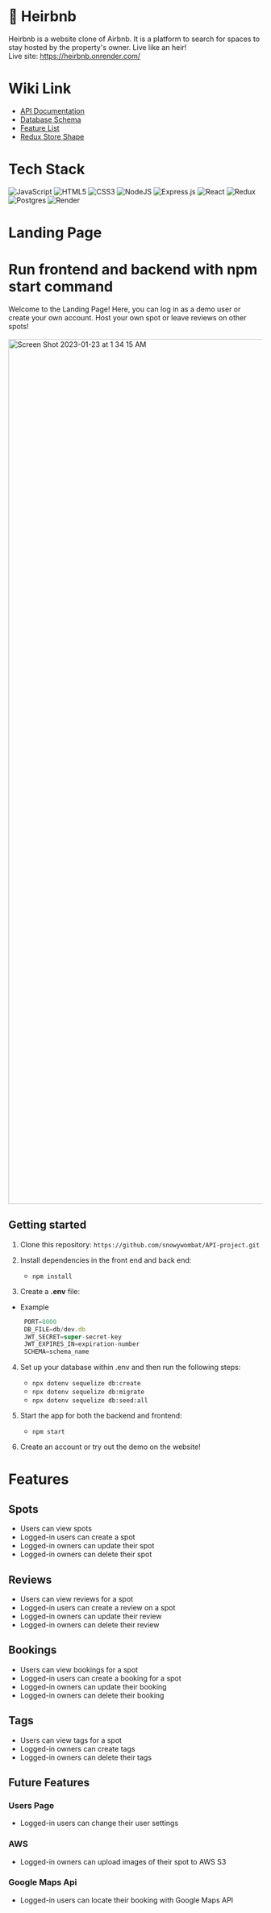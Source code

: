 
#  👑 Heirbnb
Heirbnb is a website clone of Airbnb. It is a platform to search for spaces to stay hosted by the property's owner. Live like an heir!
<br>
Live site: https://heirbnb.onrender.com/ 

# Wiki Link

- [API Documentation](https://github.com/snowywombat/API-project/wiki/API-Documentation)
- [Database Schema](https://github.com/snowywombat/API-project/wiki/Database-Schema)
- [Feature List](https://github.com/snowywombat/API-project/wiki/Feature-List)
- [Redux Store Shape](https://github.com/snowywombat/API-project/wiki/Redux-Store-Shape)

# Tech Stack
![JavaScript](https://img.shields.io/badge/javascript-%23323330.svg?style=for-the-badge&logo=javascript&logoColor=%23F7DF1E)
![HTML5](https://img.shields.io/badge/html5-%23E34F26.svg?style=for-the-badge&logo=html5&logoColor=white)
![CSS3](https://img.shields.io/badge/css3-%231572B6.svg?style=for-the-badge&logo=css3&logoColor=white)
![NodeJS](https://img.shields.io/badge/node.js-6DA55F?style=for-the-badge&logo=node.js&logoColor=white)
![Express.js](https://img.shields.io/badge/express.js-%23404d59.svg?style=for-the-badge&logo=express&logoColor=%2361DAFB)
![React](https://img.shields.io/badge/react-%2320232a.svg?style=for-the-badge&logo=react&logoColor=%2361DAFB)
![Redux](https://img.shields.io/badge/redux-%23593d88.svg?style=for-the-badge&logo=redux&logoColor=white)
![Postgres](https://img.shields.io/badge/postgres-%23316192.svg?style=for-the-badge&logo=postgresql&logoColor=white)
![Render](https://img.shields.io/badge/Render-%46E3B7.svg?style=for-the-badge&logo=render&logoColor=white)

# Landing Page
Run frontend and backend with npm start command
=======
Welcome to the Landing Page! Here, you can log in as a demo user or create your own account. Host your own spot or leave reviews on other spots!
<br>
<br>
<img width="1715" alt="Screen Shot 2023-01-23 at 1 34 15 AM" src="https://user-images.githubusercontent.com/96889369/214007210-aa6cb914-cbc6-4360-b582-96df482cf4b9.png">

## Getting started
1. Clone this repository:
   `
   https://github.com/snowywombat/API-project.git
   `
2. Install dependencies in the front end and back end:
   * `npm install`

3. Create a **.env** file:
 - Example
   
   ```js
    PORT=8000
    DB_FILE=db/dev.db
    JWT_SECRET=super-secret-key
    JWT_EXPIRES_IN=expiration-number
    SCHEMA=schema_name

4. Set up your database within .env and then run the following steps: 
   * `npx dotenv sequelize db:create`
   * `npx dotenv sequelize db:migrate` 
   * `npx dotenv sequelize db:seed:all`

5. Start the app for both the backend and frontend:
   * `npm start`

6. Create an account or try out the demo on the website!

# Features 

## Spots
* Users can view spots
* Logged-in users can create a spot
* Logged-in owners can update their spot
* Logged-in owners can delete their spot

## Reviews
* Users can view reviews for a spot
* Logged-in users can create a review on a spot
* Logged-in owners can update their review
* Logged-in owners can delete their review

## Bookings
* Users can view bookings for a spot
* Logged-in users can create a booking for a spot
* Logged-in owners can update their booking 
* Logged-in owners can delete their booking

## Tags
* Users can view tags for a spot
* Logged-in owners can create tags
* Logged-in owners can delete their tags


## Future Features
### Users Page
* Logged-in users can change their user settings
### AWS
* Logged-in owners can upload images of their spot to AWS S3
### Google Maps Api
* Logged-in users can locate their booking with Google Maps API

